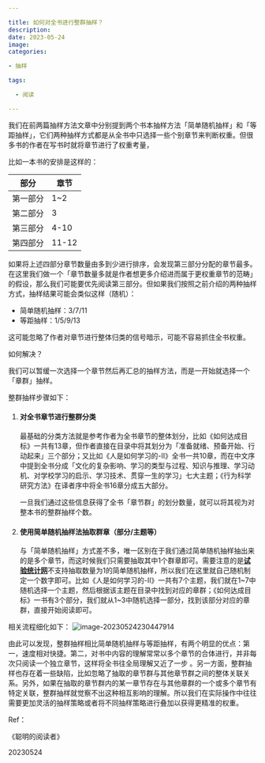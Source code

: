 ```yaml
---

title: 如何对全书进行整群抽样？
description: 
date: 2023-05-24
image: 
categories:

- 抽样

tags:

  - 阅读

---
```


我们在前两篇抽样方法文章中分别提到两个书本抽样方法「简单随机抽样」和「等距抽样」，它们两种抽样方式都是从全书中只选择一些个别章节来判断权重。但很多书的作者在写书时就将章节进行了权重考量，

比如一本书的安排是这样的：

| 部分     | 章节  |
| -------- | ----- |
| 第一部分 | 1~2   |
| 第二部分 | 3     |
| 第三部分 | 4-10  |
| 第四部分 | 11-12 |

如果将上述四部分章节数量由多到少进行排序，会发现第三部分分配的章节最多。在这里我们做一个「章节数量多就是作者想更多介绍进而属于更权重章节的范畴」的假设，那么我们可能要优先阅读第三部分。但如果我们按照之前介绍的两种抽样方式，抽样结果可能会类似这样（随机）：

- 简单随机抽样：3/7/11
- 等距抽样：1/5/9/13

这可能忽略了作者对章节进行整体归类的信号暗示，可能不容易抓住全书权重。

如何解决？

我们可以暂缓一次选择一个章节然后再汇总的抽样方法，而是一开始就选择一个「章群」抽样。

整群抽样步骤如下：

1. #### 对全书章节进行整群分类

   最基础的分类方法就是参考作者为全书章节的整体划分，比如《如何达成目标》一共有13章，但作者直接在目录中将其划分为「准备就绪、预备开始、行动起来」三个部分；又比如《人是如何学习的-II》全书一共10章，而在中文序中提到全书分成「文化的复杂影响、学习的类型与过程、知识与推理、学习动机、对学校学习的启示、学习技术、贯穿一生的学习」七大主题；《行为科学研究方法》在译者序中将全书16章分成五大部分。
   
   一旦我们通过这些信息获得了全书「章节群」的划分数量，就可以将其视为对整本书的整群抽样个数。

2. #### 使用简单随机抽样法抽取群章（部分/主题等）

   与「简单随机抽样」方式差不多，唯一区别在于我们通过简单随机抽样抽出来的是多个章节，而这时候我们只需要抽取其中1个群章即可。需要注意的是[**试验统计网**](www.trialstats.com )不支持抽取数量为1的简单随机抽样，所以我们在这里就自己随机制定一个数字即可。比如《人是如何学习的-II》一共有7个主题，我们就在1~7中随机选择一个主题，然后根据该主题在目录中找到对应的章群；《如何达成目标》一书有3个部分，我们就从1~3中随机选择一部分，找到该部分对应的章群，直接开始阅读即可。

相关流程细化如下：
![image-20230524230447914](http://pbox.online/202305242304951.png)







由此可以发现，整群抽样相比简单随机抽样与等距抽样，有两个明显的优点：第一，速度相对快捷。第二，对书中内容的理解常常以多个章节的合体进行，并非每次只阅读一个独立章节，这样将全书往全局理解又近了一步 。另一方面，整群抽样也存在着一些缺陷，比如忽略了抽取的章节群与其他章节群之间的整体关联关系。另外，如果在抽取的章节群内的某一章节存在与其他章群的一个或多个章节有特定关联，整群抽样就觉察不出这种相互影响的理解。所以我们在实际操作中往往需要更加灵活的抽样策略或者将不同抽样策略进行叠加以获得更精准的权重。

Ref：

《聪明的阅读者》

20230524









